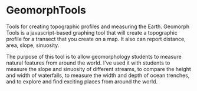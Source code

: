 GeomorphTools
=============

Tools for creating topographic profiles and measuring the Earth. Geomorph Tools is a javascript-based graphing tool that will create a topographic profile for a transect that you create on a map. It also can report distance, area, slope, sinuosity.

The purpose of this tool is to allow geomorphology students to measure natural features from around the world. I've used it with students to measure the slope and sinuosity of different streams, to compare the height and width of waterfalls, to measure the width and depth of ocean trenches, and to explore and find exciting places from around the world.

